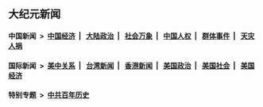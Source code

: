 ## 大纪元新闻

#### 中国新闻 &nbsp;>&nbsp; [中国经济](indexes/ncid283/README.md?07021245) &nbsp;| &nbsp; [大陆政治](indexes/ncid277/README.md?07021245) &nbsp;| &nbsp; [社会万象](indexes/ncid282/README.md?07021245) &nbsp;| &nbsp; [中国人权](indexes/ncid278/README.md?07021245) &nbsp;| &nbsp; [群体事件](indexes/ncid279/README.md?07021245) &nbsp;| &nbsp; [天灾人祸](indexes/ncid280/README.md?07021245)

#### 国际新闻 &nbsp;>&nbsp; [美中关系](indexes/nf1412576/README.md?07021245) &nbsp;| &nbsp; [台湾新闻](indexes/ncid1349361/README.md?07021245) &nbsp;| &nbsp; [香港新闻](indexes/ncid1349362/README.md?07021245) &nbsp;| &nbsp; [美国政治](indexes/ncid1078159/README.md?07021245) &nbsp;| &nbsp; [美国社会](indexes/ncid1078160/README.md?07021245) &nbsp;| &nbsp; [美国经济](indexes/ncid1078158/README.md?07021245)

#### 特别专题 &nbsp;>&nbsp; [中共百年历史](https://github.com/easy2view/epoch-special/blob/master/README.md?07021245)  
